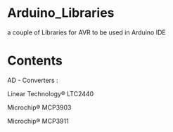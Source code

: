 # Arduino_Libraries
a couple of Libraries 
for AVR to be used in Arduino IDE

# Contents

AD - Converters :

Linear Technology® LTC2440

Microchip® MCP3903

Microchip® MCP3911


